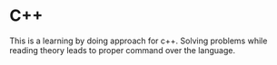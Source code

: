 # C++
This is a learning by doing approach for c++.
Solving problems while reading theory leads to proper command over the language.
